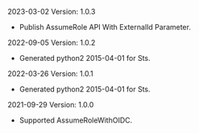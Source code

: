 2023-03-02 Version: 1.0.3
- Publish AssumeRole API With ExternalId Parameter.

2022-09-05 Version: 1.0.2
- Generated python2 2015-04-01 for Sts.

2022-03-26 Version: 1.0.1
- Generated python2 2015-04-01 for Sts.

2021-09-29 Version: 1.0.0
- Supported AssumeRoleWithOIDC.

